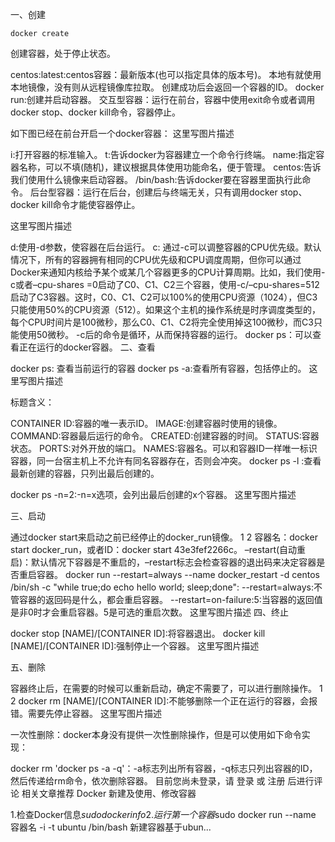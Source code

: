 一、创建

```
docker create
```

创建容器，处于停止状态。 


centos:latest:centos容器：最新版本(也可以指定具体的版本号)。
本地有就使用本地镜像，没有则从远程镜像库拉取。
创建成功后会返回一个容器的ID。
docker run:创建并启动容器。
交互型容器：运行在前台，容器中使用exit命令或者调用docker stop、docker kill命令，容器停止。

如下图已经在前台开启一个docker容器： 
这里写图片描述

i:打开容器的标准输入。
t:告诉docker为容器建立一个命令行终端。
name:指定容器名称，可以不填(随机)，建议根据具体使用功能命名，便于管理。
centos:告诉我们使用什么镜像来启动容器。
/bin/bash:告诉docker要在容器里面执行此命令。
后台型容器：运行在后台，创建后与终端无关，只有调用docker stop、docker kill命令才能使容器停止。

这里写图片描述

d:使用-d参数，使容器在后台运行。
c: 通过-c可以调整容器的CPU优先级。默认情况下，所有的容器拥有相同的CPU优先级和CPU调度周期，但你可以通过Docker来通知内核给予某个或某几个容器更多的CPU计算周期。比如，我们使用-c或者–cpu-shares =0启动了C0、C1、C2三个容器，使用-c/–cpu-shares=512启动了C3容器。这时，C0、C1、C2可以100%的使用CPU资源（1024），但C3只能使用50%的CPU资源（512）。如果这个主机的操作系统是时序调度类型的，每个CPU时间片是100微秒，那么C0、C1、C2将完全使用掉这100微秒，而C3只能使用50微秒。
-c后的命令是循环，从而保持容器的运行。
docker ps：可以查看正在运行的docker容器。
二、查看

docker ps: 查看当前运行的容器
docker ps -a:查看所有容器，包括停止的。
这里写图片描述

标题含义：

CONTAINER ID:容器的唯一表示ID。
IMAGE:创建容器时使用的镜像。
COMMAND:容器最后运行的命令。
CREATED:创建容器的时间。
STATUS:容器状态。
PORTS:对外开放的端口。
NAMES:容器名。可以和容器ID一样唯一标识容器，同一台宿主机上不允许有同名容器存在，否则会冲突。
docker ps -l :查看最新创建的容器，只列出最后创建的。

docker ps -n=2:-n=x选项，会列出最后创建的x个容器。
这里写图片描述

三、启动

通过docker start来启动之前已经停止的docker_run镜像。
1
2
容器名：docker start docker_run，或者ID：docker start 43e3fef2266c。
–restart(自动重启)：默认情况下容器是不重启的，–restart标志会检查容器的退出码来决定容器是否重启容器。 
docker run --restart=always --name docker_restart -d centos /bin/sh -c "while true;do echo hello world; sleep;done":
--restart=always:不管容器的返回码是什么，都会重启容器。
--restart=on-failure:5:当容器的返回值是非0时才会重启容器。5是可选的重启次数。 
这里写图片描述
四、终止

docker stop [NAME]/[CONTAINER ID]:将容器退出。
docker kill [NAME]/[CONTAINER ID]:强制停止一个容器。
这里写图片描述

五、删除

容器终止后，在需要的时候可以重新启动，确定不需要了，可以进行删除操作。
1
2
docker rm [NAME]/[CONTAINER ID]:不能够删除一个正在运行的容器，会报错。需要先停止容器。 
这里写图片描述

一次性删除：docker本身没有提供一次性删除操作，但是可以使用如下命令实现：

docker rm 'docker ps -a -q'：-a标志列出所有容器，-q标志只列出容器的ID，然后传递给rm命令，依次删除容器。
目前您尚未登录，请 登录 或 注册 后进行评论
相关文章推荐
Docker 新建及使用、修改容器

1.检查Docker信息$sudo docker info 2.运行第一个容器$sudo docker run --name 容器名 -i -t ubuntu /bin/bash 新建容器基于ubun...